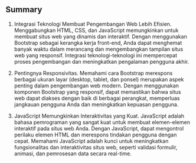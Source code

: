 ## Summary

1. Integrasi Teknologi Membuat Pengembangan Web Lebih Efisien. Menggabungkan HTML, CSS, dan JavaScript memungkinkan untuk membuat situs web yang dinamis dan interaktif. Dengan menggunakan Bootstrap sebagai kerangka kerja front-end, Anda dapat menghemat banyak waktu dalam merancang dan mengembangkan tampilan situs web yang responsif. Integrasi teknologi-teknologi ini mempercepat proses pengembangan dan meningkatkan pengalaman pengguna akhir.

2. Pentingnya Responsivitas. Memahami cara Bootstrap merespons berbagai ukuran layar (desktop, tablet, dan ponsel) merupakan aspek penting dalam pengembangan web modern. Dengan menggunakan komponen Bootstrap yang responsif, dapat memastikan bahwa situs web dapat diakses dengan baik di berbagai perangkat, memperluas jangkauan pengguna Anda dan meningkatkan kepuasan pengguna.

3. JavaScript Memungkinkan Interaktivitas yang Kuat. JavaScript adalah bahasa pemrograman yang sangat kuat untuk membuat elemen-elemen interaktif pada situs web Anda. Dengan JavaScript, dapat mengontrol perilaku elemen HTML dan merespons tindakan pengguna dengan cepat. Memahami JavaScript adalah kunci untuk meningkatkan fungsionalitas dan interaktivitas situs web, seperti validasi formulir, animasi, dan pemrosesan data secara real-time.

